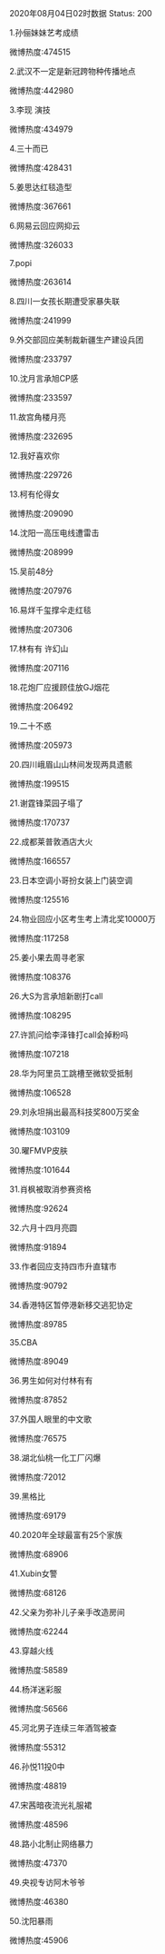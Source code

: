 2020年08月04日02时数据
Status: 200

1.孙俪妹妹艺考成绩

微博热度:474515

2.武汉不一定是新冠跨物种传播地点

微博热度:442980

3.李现 演技

微博热度:434979

4.三十而已

微博热度:428431

5.姜思达红毯造型

微博热度:367661

6.网易云回应网抑云

微博热度:326033

7.popi

微博热度:263614

8.四川一女孩长期遭受家暴失联

微博热度:241999

9.外交部回应美制裁新疆生产建设兵团

微博热度:233797

10.沈月言承旭CP感

微博热度:233597

11.故宫角楼月亮

微博热度:232695

12.我好喜欢你

微博热度:229726

13.柯有伦得女

微博热度:209090

14.沈阳一高压电线遭雷击

微博热度:208999

15.吴前48分

微博热度:207976

16.易烊千玺撑伞走红毯

微博热度:207306

17.林有有 许幻山

微博热度:207116

18.花炮厂应援顾佳放GJ烟花

微博热度:206492

19.二十不惑

微博热度:205973

20.四川峨眉山山林间发现两具遗骸

微博热度:199515

21.谢霆锋菜园子塌了

微博热度:170737

22.成都莱普敦酒店大火

微博热度:166557

23.日本空调小哥扮女装上门装空调

微博热度:125516

24.物业回应小区考生考上清北奖10000万

微博热度:117258

25.姜小果去周寻老家

微博热度:108376

26.大S为言承旭新剧打call

微博热度:108295

27.许凯问给李泽锋打call会掉粉吗

微博热度:107218

28.华为阿里员工跳槽至微软受抵制

微博热度:106528

29.刘永坦捐出最高科技奖800万奖金

微博热度:103109

30.曜FMVP皮肤

微博热度:101644

31.肖枫被取消参赛资格

微博热度:92624

32.六月十四月亮圆

微博热度:91894

33.作者回应支持四市升直辖市

微博热度:90792

34.香港特区暂停港新移交逃犯协定

微博热度:89785

35.CBA

微博热度:89049

36.男生如何对付林有有

微博热度:87852

37.外国人眼里的中文歌

微博热度:76575

38.湖北仙桃一化工厂闪爆

微博热度:72012

39.黑格比

微博热度:69179

40.2020年全球最富有25个家族

微博热度:68906

41.Xubin女警

微博热度:68126

42.父亲为弥补儿子亲手改造房间

微博热度:62244

43.穿越火线

微博热度:58589

44.杨洋迷彩服

微博热度:56566

45.河北男子连续三年酒驾被查

微博热度:55312

46.孙悦11投0中

微博热度:48819

47.宋茜暗夜流光礼服裙

微博热度:48596

48.路小北制止网络暴力

微博热度:47370

49.央视专访阿木爷爷

微博热度:46380

50.沈阳暴雨

微博热度:45906


